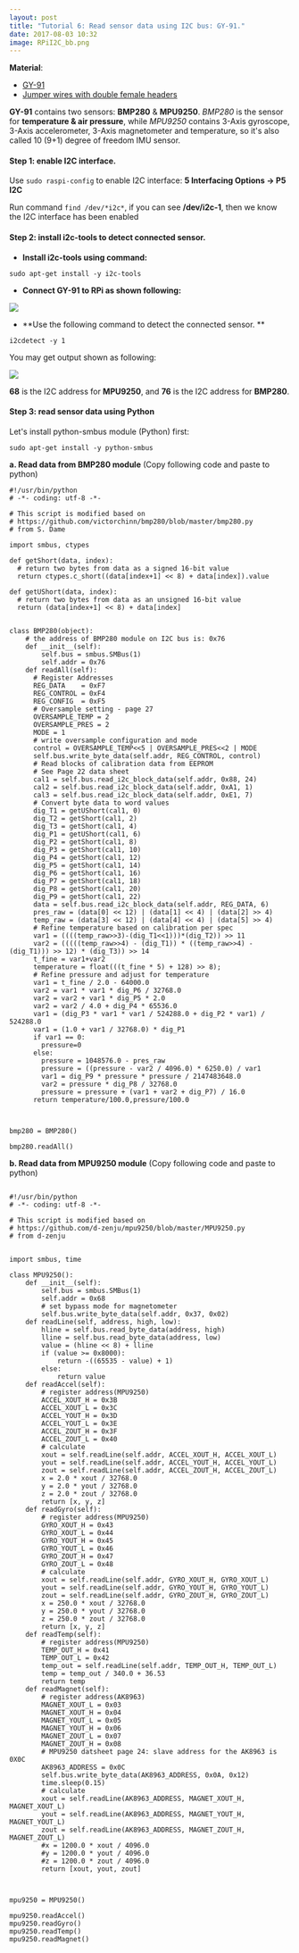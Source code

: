 ```yaml
---
layout: post
title: "Tutorial 6: Read sensor data using I2C bus: GY-91."
date: 2017-08-03 10:32
image: RPiI2C_bb.png
---
```


 
**Material**: 

 * [GY-91](https://www.banggood.com/MPU9250BMP280-10DOF-GY-91-Acceleration-Gyroscope-Compass-Nine-Shaft-Sensor-Module-For-Arduino-p-1100982.html)
 * [Jumper wires with double female headers](https://www.itead.cc/1-pin-dual-female-splittable-jumper-wire-200mm-40pcs-pack.html)

**GY-91** contains two sensors: **BMP280** & **MPU9250**.  *BMP280* is the sensor for **temperature & air pressure**, while *MPU9250* contains  3-Axis gyroscope, 3-Axis accelerometer, 3-Axis magnetometer and temperature, so it's also called 10 (9+1) degree of freedom IMU sensor. 

#### Step 1:  enable I2C interface.

Use `sudo raspi-config`  to enable I2C interface: **5 Interfacing Options -> P5 I2C**

Run command `find /dev/*i2c*`, if you can see **/dev/i2c-1**, then we know the I2C interface has been enabled 

#### Step 2:  install i2c-tools to detect connected sensor.

 * **Install i2c-tools using command:** 

~~~
sudo apt-get install -y i2c-tools
~~~

 * **Connect GY-91 to RPi as shown following:**

![](/images/RPiI2C_bb.png)


 * **Use the following command to detect the connected sensor. **

~~~
i2cdetect -y 1
~~~

You may get output shown as following: 


![](/images/i2cmap.png)

**68** is the I2C address for **MPU9250**, and **76** is the I2C address for **BMP280**.


#### Step 3: read sensor data using Python

Let's install python-smbus module (Python) first:

~~~
sudo apt-get install -y python-smbus 
~~~

**a. Read data from BMP280 module** (Copy following code and paste to python)


~~~
#!/usr/bin/python
# -*- coding: utf-8 -*-

# This script is modified based on 
# https://github.com/victorchinn/bmp280/blob/master/bmp280.py
# from S. Dame

import smbus, ctypes     

def getShort(data, index):
  # return two bytes from data as a signed 16-bit value
  return ctypes.c_short((data[index+1] << 8) + data[index]).value

def getUShort(data, index):
  # return two bytes from data as an unsigned 16-bit value
  return (data[index+1] << 8) + data[index]


class BMP280(object):
    # the address of BMP280 module on I2C bus is: 0x76
    def __init__(self):
        self.bus = smbus.SMBus(1)
        self.addr = 0x76
    def readAll(self):
      # Register Addresses
      REG_DATA    = 0xF7
      REG_CONTROL = 0xF4
      REG_CONFIG  = 0xF5
      # Oversample setting - page 27
      OVERSAMPLE_TEMP = 2
      OVERSAMPLE_PRES = 2
      MODE = 1
      # write oversample configuration and mode
      control = OVERSAMPLE_TEMP<<5 | OVERSAMPLE_PRES<<2 | MODE
      self.bus.write_byte_data(self.addr, REG_CONTROL, control)
      # Read blocks of calibration data from EEPROM
      # See Page 22 data sheet
      cal1 = self.bus.read_i2c_block_data(self.addr, 0x88, 24)
      cal2 = self.bus.read_i2c_block_data(self.addr, 0xA1, 1)
      cal3 = self.bus.read_i2c_block_data(self.addr, 0xE1, 7)
      # Convert byte data to word values
      dig_T1 = getUShort(cal1, 0)
      dig_T2 = getShort(cal1, 2)
      dig_T3 = getShort(cal1, 4)
      dig_P1 = getUShort(cal1, 6)
      dig_P2 = getShort(cal1, 8)
      dig_P3 = getShort(cal1, 10)
      dig_P4 = getShort(cal1, 12)
      dig_P5 = getShort(cal1, 14)
      dig_P6 = getShort(cal1, 16)
      dig_P7 = getShort(cal1, 18)
      dig_P8 = getShort(cal1, 20)
      dig_P9 = getShort(cal1, 22)
      data = self.bus.read_i2c_block_data(self.addr, REG_DATA, 6)
      pres_raw = (data[0] << 12) | (data[1] << 4) | (data[2] >> 4)
      temp_raw = (data[3] << 12) | (data[4] << 4) | (data[5] >> 4)
      # Refine temperature based on calibration per spec
      var1 = ((((temp_raw>>3)-(dig_T1<<1)))*(dig_T2)) >> 11
      var2 = (((((temp_raw>>4) - (dig_T1)) * ((temp_raw>>4) - (dig_T1))) >> 12) * (dig_T3)) >> 14
      t_fine = var1+var2
      temperature = float(((t_fine * 5) + 128) >> 8);
      # Refine pressure and adjust for temperature
      var1 = t_fine / 2.0 - 64000.0
      var2 = var1 * var1 * dig_P6 / 32768.0
      var2 = var2 + var1 * dig_P5 * 2.0
      var2 = var2 / 4.0 + dig_P4 * 65536.0
      var1 = (dig_P3 * var1 * var1 / 524288.0 + dig_P2 * var1) / 524288.0
      var1 = (1.0 + var1 / 32768.0) * dig_P1
      if var1 == 0:
        pressure=0
      else:
        pressure = 1048576.0 - pres_raw
        pressure = ((pressure - var2 / 4096.0) * 6250.0) / var1
        var1 = dig_P9 * pressure * pressure / 2147483648.0
        var2 = pressure * dig_P8 / 32768.0
        pressure = pressure + (var1 + var2 + dig_P7) / 16.0
      return temperature/100.0,pressure/100.0


        
bmp280 = BMP280()

bmp280.readAll()

~~~


**b. Read data from MPU9250 module** (Copy following code and paste to python)





~~~

#!/usr/bin/python
# -*- coding: utf-8 -*-

# This script is modified based on 
# https://github.com/d-zenju/mpu9250/blob/master/MPU9250.py
# from d-zenju


import smbus, time

class MPU9250():
    def __init__(self):
        self.bus = smbus.SMBus(1) 
        self.addr = 0x68 
        # set bypass mode for magnetometer
        self.bus.write_byte_data(self.addr, 0x37, 0x02)        
    def readLine(self, address, high, low):
        hline = self.bus.read_byte_data(address, high)
        lline = self.bus.read_byte_data(address, low)
        value = (hline << 8) + lline        
        if (value >= 0x8000):
            return -((65535 - value) + 1)
        else:
            return value
    def readAccel(self):
        # register address(MPU9250)
        ACCEL_XOUT_H = 0x3B
        ACCEL_XOUT_L = 0x3C
        ACCEL_YOUT_H = 0x3D
        ACCEL_YOUT_L = 0x3E
        ACCEL_ZOUT_H = 0x3F
        ACCEL_ZOUT_L = 0x40
        # calculate
        xout = self.readLine(self.addr, ACCEL_XOUT_H, ACCEL_XOUT_L)
        yout = self.readLine(self.addr, ACCEL_YOUT_H, ACCEL_YOUT_L)
        zout = self.readLine(self.addr, ACCEL_ZOUT_H, ACCEL_ZOUT_L)
        x = 2.0 * xout / 32768.0
        y = 2.0 * yout / 32768.0
        z = 2.0 * zout / 32768.0
        return [x, y, z]
    def readGyro(self):
        # register address(MPU9250)
        GYRO_XOUT_H = 0x43
        GYRO_XOUT_L = 0x44
        GYRO_YOUT_H = 0x45
        GYRO_YOUT_L = 0x46
        GYRO_ZOUT_H = 0x47
        GYRO_ZOUT_L = 0x48
        # calculate
        xout = self.readLine(self.addr, GYRO_XOUT_H, GYRO_XOUT_L)
        yout = self.readLine(self.addr, GYRO_YOUT_H, GYRO_YOUT_L)
        zout = self.readLine(self.addr, GYRO_ZOUT_H, GYRO_ZOUT_L)
        x = 250.0 * xout / 32768.0
        y = 250.0 * yout / 32768.0
        z = 250.0 * zout / 32768.0
        return [x, y, z]
    def readTemp(self):
        # register address(MPU9250)
        TEMP_OUT_H = 0x41
        TEMP_OUT_L = 0x42
        temp_out = self.readLine(self.addr, TEMP_OUT_H, TEMP_OUT_L)
        temp = temp_out / 340.0 + 36.53
        return temp
    def readMagnet(self):    
        # register address(AK8963)
        MAGNET_XOUT_L = 0x03
        MAGNET_XOUT_H = 0x04
        MAGNET_YOUT_L = 0x05
        MAGNET_YOUT_H = 0x06
        MAGNET_ZOUT_L = 0x07
        MAGNET_ZOUT_H = 0x08
        # MPU9250 datsheet page 24: slave address for the AK8963 is 0X0C
        AK8963_ADDRESS = 0x0C
        self.bus.write_byte_data(AK8963_ADDRESS, 0x0A, 0x12)
        time.sleep(0.15)
        # calculate
        xout = self.readLine(AK8963_ADDRESS, MAGNET_XOUT_H, MAGNET_XOUT_L)
        yout = self.readLine(AK8963_ADDRESS, MAGNET_YOUT_H, MAGNET_YOUT_L)
        zout = self.readLine(AK8963_ADDRESS, MAGNET_ZOUT_H, MAGNET_ZOUT_L)
        #x = 1200.0 * xout / 4096.0
        #y = 1200.0 * yout / 4096.0
        #z = 1200.0 * zout / 4096.0
        return [xout, yout, zout]



mpu9250 = MPU9250()

mpu9250.readAccel()
mpu9250.readGyro()
mpu9250.readTemp()
mpu9250.readMagnet()


~~~




  





